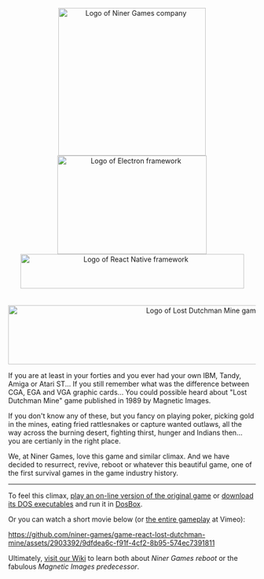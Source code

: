<!--suppress ALL -->

<p align="center">
    <a href="https://ninergames.com/" target="_blank">
        <img width="300" height="300" src="https://github.com/niner-games/game-react-lost-dutchman-mine/assets/2903392/62e0296d-e1a3-4b0c-99ba-d8ac4fc716fe" alt="Logo of Niner Games company">
    </a><br />
    <a href="https://www.electronjs.org/" target="_blank">
        <img width="304" height="200" src="https://www.datocms-assets.com/45470/1631026680-logo-react-native.png" alt="Logo of Electron framework" />
    </a><br />
    <a href="https://reactnative.dev/" target="_blank">
        <img width="455" height="70" src="https://cdn.freebiesupply.com/logos/large/2x/electron-4-logo-png-transparent.png" alt="Logo of React Native framework" />
    </a><br /><br /><br />
    <a href="https://github.com/niner-games/game-react-lost-dutchman-mine/wiki" target="_blank">
        <img width="777" height="120" src="https://github.com/niner-games/game-react-lost-dutchman-mine/assets/2903392/c68b54b2-e2ab-48b0-861c-860d340959fe" alt="Logo of Lost Dutchman Mine game" />
    </a>
</p>

If you are at least in your forties and you ever had your own IBM, Tandy, Amiga or Atari ST... If you still remember what 
was the difference between CGA, EGA and VGA graphic cards... You could possible heard about "Lost Dutchman Mine" game published
in 1989 by Magnetic Images.

If you don't know any of these, but you fancy on playing poker, picking gold in the mines, eating fried rattlesnakes or capture
wanted outlaws, all the way across the burning desert, fighting thirst, hunger and Indians then... you are certianly in the 
right place. 

We, at Niner Games, love this game and similar climax. And we have decided to resurrect, revive, reboot or whatever this
beautiful game, one of the first survival games in the game industry history.

----

To feel this climax, [play an on-line version of the original game](https://www.myabandonware.com/game/lost-dutchman-mine-p0/play-p0)
or [download its DOS executables](https://www.myabandonware.com/game/lost-dutchman-mine-p0#download) and run it in 
[DosBox](https://www.dosbox.com/wiki/Basic_Setup_and_Installation_of_DosBox).

Or you can watch a short movie below (or [the entire gameplay](https://vimeo.com/manage/videos/818072311) at Vimeo):

https://github.com/niner-games/game-react-lost-dutchman-mine/assets/2903392/9dfdea6c-f91f-4cf2-8b95-574ec7391811

Ultimately, [visit our Wiki](https://github.com/niner-games/game-react-lost-dutchman-mine/wiki) to learn both about _Niner 
Games reboot_ or the fabulous _Magnetic Images predecessor_.